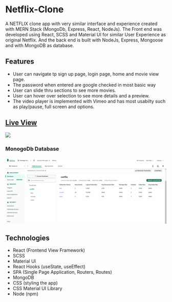 # Netflix-Clone

A NETFLIX clone app with very similar interface and experience created with MERN Stack (MongoDb, Express, React, NodeJs). The Front end was developed using React, SCSS and Material UI for similar User Experience as original Netflix. And the back end is built with NodeJs, Express, Mongoose and with MongoDB as database.

## Features

- User can navigate tp sign up page, login page, home and movie view page.
- The password when entered are google checked in most basic way
- User can slide thru sections to see more movies.
- User can hover over selection to see more details and a preview.
- The video player is implemented with Vimeo and has most usabilty such as play/pause, full screen and options.

## [Live View](https://netflix-clone-front.onrender.com/)
![](client/media/nextflix.gif)

### MonogoDb Database
![caption](client/media/mongoDb.png)

## Technologies

- React (Frontend View Framework)
- SCSS
- Material UI
- React Hooks (useState, useEffect)
- SPA (Single Page Application, Routers, Routes)
- MongoDB
- CSS (styling the app)
- CSS Material UI Library
- Node (npm)
